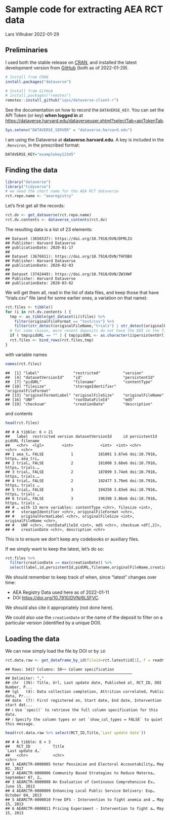 Sample code for extracting AEA RCT data
================
Lars Vilhuber
2022-01-29

## Preliminaries

I used both the stable release on
[CRAN](https://cran.r-project.org/package=dataverse), and installed the
latest development version from
[GitHub](https://github.com/iqss/dataverse-client-r/) (both as of
2022-01-29).

``` r
# Install from CRAN
install.packages("dataverse")

# Install from GitHub
# install.packages("remotes")
remotes::install_github("iqss/dataverse-client-r")
```

See the documentation on how to record the `DATAVERSE_KEY`. You can set
the API Token (or key) **when logged in** at
<https://dataverse.harvard.edu/dataverseuser.xhtml?selectTab=apiTokenTab>.

``` r
Sys.setenv("DATAVERSE_SERVER" = "dataverse.harvard.edu")
```

I am using the Dataverse at **dataverse.harvard.edu**. A key is included
in the `.Renviron`, in the prescribed format:

``` r
DATAVERSE_KEY="examplekey12345"
```

## Finding the data

``` r
library("dataverse")
library("tidyverse")
# we need the short name for the AEA RCT dataverse
rct.repo.name <- "aearegistry"
```

Let’s first get all the records:

``` r
rct.dv <- get_dataverse(rct.repo.name)
rct.dv.contents <- dataverse_contents(rct.dv)
```

The resulting data is a list of 23 elements:

    ## Dataset (3656537): https://doi.org/10.7910/DVN/DFMLIU
    ## Publisher: Harvard Dataverse
    ## publicationDate: 2020-01-17
    ## 
    ## Dataset (3676911): https://doi.org/10.7910/DVN/THFDBX
    ## Publisher: Harvard Dataverse
    ## publicationDate: 2020-02-03
    ## 
    ## Dataset (3742449): https://doi.org/10.7910/DVN/ZW3XWF
    ## Publisher: Harvard Dataverse
    ## publicationDate: 2020-03-02

We will get them all, read in the list of data files, and keep those
that have “trials.csv” file (and for some earlier ones, a variation on
that name):

``` r
rct.files <- tibble()
for (i in rct.dv.contents ) {
  tmp <- as_tibble(get_dataset(i)$files) %>%
    filter(originalFileFormat == "text/csv") %>%
    filter(str_detect(originalFileName,"trials") | str_detect(originalFileName,"Registry_Trials"))
  # for some reason, more recent deposits do not have the DOI in the files content
  if ( tmp$pidURL == "" ) { tmp$pidURL <- as.character(i$persistentUrl)}
  rct.files <- bind_rows(rct.files,tmp)
}
```

with variable names

``` r
names(rct.files)
```

    ##  [1] "label"               "restricted"          "version"            
    ##  [4] "datasetVersionId"    "id"                  "persistentId"       
    ##  [7] "pidURL"              "filename"            "contentType"        
    ## [10] "filesize"            "storageIdentifier"   "originalFileFormat" 
    ## [13] "originalFormatLabel" "originalFileSize"    "originalFileName"   
    ## [16] "UNF"                 "rootDataFileId"      "md5"                
    ## [19] "checksum"            "creationDate"        "description"

and contents

``` r
head(rct.files)
```

    ## # A tibble: 6 × 21
    ##   label  restricted version datasetVersionId     id persistentId pidURL filename
    ##   <chr>  <lgl>        <int>            <int>  <int> <chr>        <chr>  <chr>   
    ## 1 aea_t… FALSE            1           181001 3.67e6 doi:10.7910… https… aea_tri…
    ## 2 trial… FALSE            2           181000 3.68e6 doi:10.7910… https… trials.…
    ## 3 trial… FALSE            2           187899 3.74e6 doi:10.7910… https… trials.…
    ## 4 trial… FALSE            2           192477 3.79e6 doi:10.7910… https… trials …
    ## 5 trial… FALSE            3           194250 3.83e6 doi:10.7910… https… trials …
    ## 6 trial… FALSE            3           196398 3.86e6 doi:10.7910… https… trials …
    ## # … with 13 more variables: contentType <chr>, filesize <int>,
    ## #   storageIdentifier <chr>, originalFileFormat <chr>,
    ## #   originalFormatLabel <chr>, originalFileSize <int>, originalFileName <chr>,
    ## #   UNF <chr>, rootDataFileId <int>, md5 <chr>, checksum <df[,2]>,
    ## #   creationDate <chr>, description <chr>

This is to ensure we don’t keep any codebooks or auxiliary files.

If we simply want to keep the latest, let’s do so:

``` r
rct.files %>% 
  filter(creationDate == max(creationDate)) %>%
  select(label,id,persistentId,pidURL,filename,originalFileName,creationDate) -> rct.latest
```

We should remember to keep track of when, since “latest” changes over
time:

-   AEA Registry Data used here as of 2022-01-11
-   DOI <https://doi.org/10.7910/DVN/6LSFVC>.

We should also cite it appropriately (not done here).

We could also use the `creationDate` or the name of the deposit to
filter on a particular version (identified by a unique DOI).

## Loading the data

We can now simply load the file by DOI or by `id`:

``` r
rct.data.raw <- get_dataframe_by_id(fileid=rct.latest$id[1],.f = readr::read_csv,original = TRUE)
```

    ## Rows: 5417 Columns: 50── Column specification ────────────────────────────────────────────────────────
    ## Delimiter: ","
    ## chr  (39): Title, Url, Last update date, Published at, RCT_ID, DOI Number, P...
    ## lgl   (4): Data collection completion, Attrition correlated, Public data, Pr...
    ## date  (7): First registered on, Start date, End date, Intervention start dat...
    ## ℹ Use `spec()` to retrieve the full column specification for this data.
    ## ℹ Specify the column types or set `show_col_types = FALSE` to quiet this message.

``` r
head(rct.data.raw %>% select(RCT_ID,Title,`Last update date`))
```

    ## # A tibble: 6 × 3
    ##   RCT_ID          Title                                         `Last update d…`
    ##   <chr>           <chr>                                         <chr>           
    ## 1 AEARCTR-0000005 Voter Pessimism and Electoral Accountability… May 02, 2017    
    ## 2 AEARCTR-0000006 Community Based Strategies to Reduce Materna… September 07, 2…
    ## 3 AEARCTR-0000008 An Evaluation of Continuous Comprehensive Ev… June 15, 2013   
    ## 4 AEARCTR-0000009 Enhancing Local Public Service Delivery: Exp… October 04, 2013
    ## 5 AEARCTR-0000010 Free DFS - Intervention to fight anemia and … May 15, 2013    
    ## 6 AEARCTR-0000011 Pricing Experiment - Intervention to fight a… May 15, 2013
